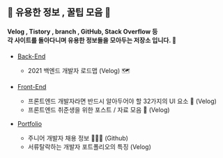 ## 🍯 유용한 정보 , 꿀팁 모음 🍯

#### Velog , Tistory , branch , GitHub, Stack Overflow 등 <br>각 사이트를 돌아다니며 유용한 정보들을 모아두는 저장소 입니다. 🍯

+ <a href="">Back-End</a>
    + 2021 백엔드 개발자 로드맵 (Velog) 🗺️

+ <a href="">Front-End</a>
    + 프론트엔드 개발자라면 반드시 알아두어야 할 32가지의 UI 요소 🎨  (Velog)
    + 프론트엔드 취준생을 위한 포스트 / 자료 모음 📄 (Velog)

+ <a href="">Portfolio</a>
    + 주니어 개발자 채용 정보 👨🏻‍💼 (Github)
    + 서류탈락하는 개발자 포트폴리오의 특징 (Velog)
